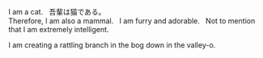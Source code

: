 I am a cat.  
吾輩は猫である。  
Therefore, I am also a mammal.  
I am furry and adorable.  
Not to mention that I am extremely intelligent.  

I am creating a rattling branch in the bog down in the valley-o.
